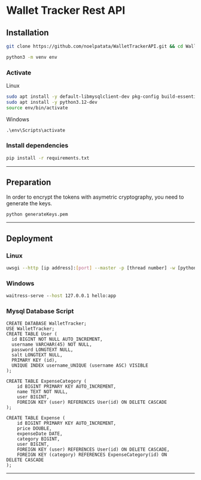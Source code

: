 # Wallet Tracker Rest API
## Installation
``` bash
git clone https://github.com/noelpatata/WalletTrackerAPI.git && cd WalletTrackerAPI/
```

``` bash
python3 -m venv env
```

### Activate
Linux
``` bash
sudo apt install -y default-libmysqlclient-dev pkg-config build-essential
sudo apt install -y python3.12-dev
source env/bin/activate
```
Windows
``` cmd
.\env\Scripts\activate
```
### Install dependencies
``` bash
pip install -r requirements.txt
```

---

## Preparation
In order to encrypt the tokens with asymetric cryptography, you need to generate the keys.
``` bash
python generateKeys.pem
```

---

## Deployment
### Linux
``` bash
uwsgi --http [ip address]:[port] --master -p [thread number] -w [python file name (without .py extension)]:app
```
### Windows
``` cmd
waitress-serve --host 127.0.0.1 hello:app
```

### Mysql Database Script
``` mysql
CREATE DATABASE WalletTracker;
USE WalletTracker;
CREATE TABLE User (
  id BIGINT NOT NULL AUTO_INCREMENT,
  username VARCHAR(45) NOT NULL,
  password LONGTEXT NULL,
  salt LONGTEXT NULL,
  PRIMARY KEY (id),
  UNIQUE INDEX username_UNIQUE (username ASC) VISIBLE
);
  
CREATE TABLE ExpenseCategory (
    id BIGINT PRIMARY KEY AUTO_INCREMENT,
    name TEXT NOT NULL,
    user BIGINT,
    FOREIGN KEY (user) REFERENCES User(id) ON DELETE CASCADE
);

CREATE TABLE Expense (
    id BIGINT PRIMARY KEY AUTO_INCREMENT,
    price DOUBLE,
    expenseDate DATE,
    category BIGINT,
    user BIGINT,
    FOREIGN KEY (user) REFERENCES User(id) ON DELETE CASCADE,
    FOREIGN KEY (category) REFERENCES ExpenseCategory(id) ON DELETE CASCADE
);
```
---

